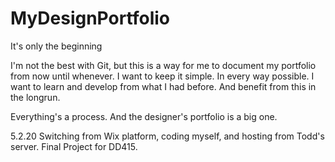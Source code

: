 # MyDesignPortfolio
It's only the beginning

I'm not the best with Git, but this is a way for me to document my portfolio from now until whenever.
I want to keep it simple. In every way possible. 
I want to learn and develop from what I had before. And benefit from this in the longrun.

Everything's a process. And the designer's portfolio is a big one. 

5.2.20
Switching from Wix platform, coding myself, and hosting from Todd's server. Final Project for DD415. 
